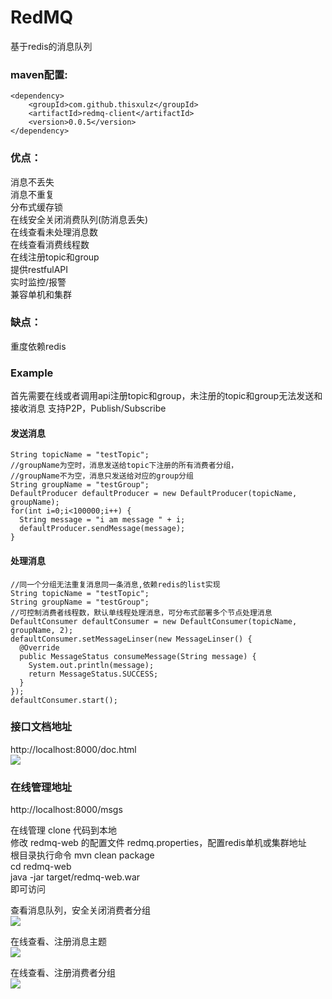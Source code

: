 # RedMQ
基于redis的消息队列

### maven配置:
```
<dependency>
	<groupId>com.github.thisxulz</groupId>
	<artifactId>redmq-client</artifactId>
	<version>0.0.5</version>
</dependency>
```

### 优点：
消息不丢失<br>
消息不重复<br>
分布式缓存锁<br>
在线安全关闭消费队列(防消息丢失)<br>
在线查看未处理消息数<br>
在线查看消费线程数<br>
在线注册topic和group<br>
提供restfulAPI<br>
实时监控/报警<br>
兼容单机和集群<br>

### 缺点：
重度依赖redis<br>

### Example

首先需要在线或者调用api注册topic和group，未注册的topic和group无法发送和接收消息
支持P2P，Publish/Subscribe

#### 发送消息
```
String topicName = "testTopic";
//groupName为空时，消息发送给topic下注册的所有消费者分组，
//groupName不为空，消息只发送给对应的group分组
String groupName = "testGroup";
DefaultProducer defaultProducer = new DefaultProducer(topicName, groupName);
for(int i=0;i<100000;i++) {
  String message = "i am message " + i;
  defaultProducer.sendMessage(message);
}
```
#### 处理消息
```
//同一个分组无法重复消息同一条消息,依赖redis的list实现
String topicName = "testTopic";
String groupName = "testGroup";
//可控制消费者线程数，默认单线程处理消息，可分布式部署多个节点处理消息
DefaultConsumer defaultConsumer = new DefaultConsumer(topicName, groupName, 2);
defaultConsumer.setMessageLinser(new MessageLinser() {
  @Override
  public MessageStatus consumeMessage(String message) {
    System.out.println(message);
    return MessageStatus.SUCCESS;
  }
});
defaultConsumer.start();
```
### 接口文档地址
http://localhost:8000/doc.html <br>
![](https://img.zcool.cn/zcool-diy/ibcaa52068564d3757e561cf4b84991f71.png@500w_500h_1e)

### 在线管理地址
http://localhost:8000/msgs <br>

在线管理 clone 代码到本地<br>
修改 redmq-web 的配置文件 redmq.properties，配置redis单机或集群地址<br>
根目录执行命令 mvn clean package<br>
cd redmq-web<br>
java -jar target/redmq-web.war<br>
即可访问<br>

查看消息队列，安全关闭消费者分组<br>
![](https://img.zcool.cn/zcool-diy/ibebfaed20dfd80e2b9638951e2030ba21.png@500w_500h_1e)

在线查看、注册消息主题<br>
![](https://img.zcool.cn/zcool-diy/ibb25d94da872f051ce2cb8caddd43d2f5.png@500w_500h_1e)

在线查看、注册消费者分组<br>
![](https://img.zcool.cn/zcool-diy/ib7efdaa1f84477153c417a0f3e59c0d0e.png@500w_500h_1e)
